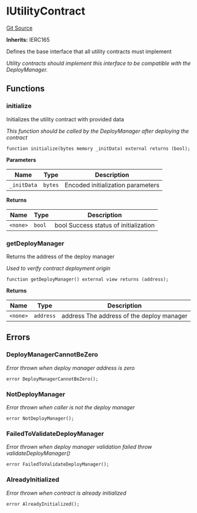 # IUtilityContract
[Git Source](https://github.com-personal/danseren/smart-deployer/blob/5e1d785c7889313bede419942a1bc275bae6bb22/contracts\UtilityContract\IUtilityContract.sol)

**Inherits:**
IERC165

Defines the base interface that all utility contracts must implement

*Utility contracts should implement this interface to be compatible with the DeployManager.*


## Functions
### initialize

Initializes the utility contract with provided data

*This function should be called by the DeployManager after deploying the contract*


```solidity
function initialize(bytes memory _initData) external returns (bool);
```
**Parameters**

|Name|Type|Description|
|----|----|-----------|
|`_initData`|`bytes`|Encoded initialization parameters|

**Returns**

|Name|Type|Description|
|----|----|-----------|
|`<none>`|`bool`|bool Success status of initialization|


### getDeployManager

Returns the address of the deploy manager

*Used to verify contract deployment origin*


```solidity
function getDeployManager() external view returns (address);
```
**Returns**

|Name|Type|Description|
|----|----|-----------|
|`<none>`|`address`|address The address of the deploy manager|


## Errors
### DeployManagerCannotBeZero
*Error thrown when deploy manager address is zero*


```solidity
error DeployManagerCannotBeZero();
```

### NotDeployManager
*Error thrown when caller is not the deploy manager*


```solidity
error NotDeployManager();
```

### FailedToValidateDeployManager
*Error thrown when deploy manager validation failed throw validateDeployManager()*


```solidity
error FailedToValidateDeployManager();
```

### AlreadyInitialized
*Error thrown when contract is already initialized*


```solidity
error AlreadyInitialized();
```


